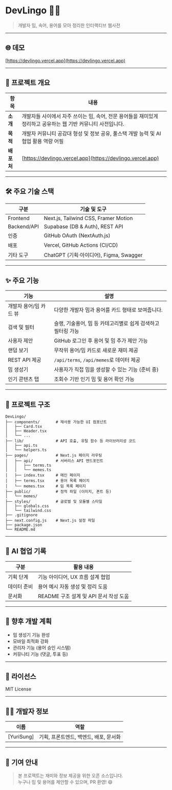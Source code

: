 # DevLingo 🧠💬

> 개발자 밈, 속어, 용어를 모아 정리한 인터랙티브 웹사전

---

## 🌐 데모
[https://devlingo.vercel.app](https://devlingo.vercel.app)

---

## 📘 프로젝트 개요

| 항목       | 내용                                                                                 |
|------------|--------------------------------------------------------------------------------------|
| **소개**   | 개발자들 사이에서 자주 쓰이는 밈, 속어, 전문 용어들을 재미있게 정리하고 공유하는 웹 기반 커뮤니티 사전입니다. |
| **목적**   | 개발자 커뮤니티 공감대 형성 및 정보 공유, 풀스택 개발 능력 및 AI 협업 활용 역량 어필 |
| **배포처** | [https://devlingo.vercel.app](https://devlingo.vercel.app)                           |

---

## 🛠️ 주요 기술 스택

| 구분       | 기술 및 도구                                      |
|------------|--------------------------------------------------|
| Frontend   | Next.js, Tailwind CSS, Framer Motion             |
| Backend/API| Supabase (DB & Auth), REST API                    |
| 인증       | GitHub OAuth (NextAuth.js)                        |
| 배포       | Vercel, GitHub Actions (CI/CD)                    |
| 기타 도구  | ChatGPT (기획·아이디어), Figma, Swagger          |

---

## ✨ 주요 기능

| 기능                    | 설명                                                       |
|-------------------------|------------------------------------------------------------|
| 개발자 용어/밈 카드 뷰 | 다양한 개발자 밈과 용어를 카드 형태로 보여줍니다.           |
| 검색 및 필터            | 슬랭, 기술용어, 밈 등 카테고리별로 쉽게 검색하고 필터링 가능 |
| 사용자 제안             | GitHub 로그인 후 용어 및 밈 추가 제안 가능                   |
| 랜덤 보기               | 무작위 용어/밈 카드로 새로운 재미 제공                      |
| REST API 제공           | `/api/terms`, `/api/memes`로 데이터 제공                     |
| 밈 생성기               | 사용자가 직접 밈을 생성할 수 있는 기능 (준비 중)              |
| 인기 콘텐츠 탭         | 조회수 기반 인기 밈 및 용어 확인 가능                         |

---

## 📂 프로젝트 구조

```
DevLingo/
├── components/       # 재사용 가능한 UI 컴포넌트
│   ├── Card.tsx
│   ├── Header.tsx
│   └── ...
├── lib/              # API 호출, 유틸 함수 등 라이브러리성 코드
│   ├── api.ts
│   └── helpers.ts
├── pages/            # Next.js 페이지 라우팅
│   ├── api/          # 서버리스 API 엔드포인트
│   │   ├── terms.ts
│   │   └── memes.ts
│   ├── index.tsx     # 메인 페이지
│   ├── terms.tsx     # 용어 목록 페이지
│   └── memes.tsx     # 밈 목록 페이지
├── public/           # 정적 파일 (이미지, 폰트 등)
│   └── memes/
├── styles/           # 글로벌 및 모듈별 스타일
│   ├── globals.css
│   └── tailwind.css
├── .gitignore
├── next.config.js    # Next.js 설정 파일
├── package.json
└── README.md
```



---

## 🤖 AI 협업 기록

| 구분       | 활용 내용                                    |
|------------|---------------------------------------------|
| 기획 단계  | 기능 아이디어, UX 흐름 설계 협업             |
| 데이터 준비| 용어 예시 자동 생성 및 정리 도움              |
| 문서화     | README 구조 설계 및 API 문서 작성 도움       |

---

## 🚀 향후 개발 계획

- 밈 생성기 기능 완성  
- 모바일 최적화 강화  
- 관리자 기능 (용어 승인 시스템)  
- 커뮤니티 기능 (댓글, 투표 등)  

---

## 📜 라이선스

MIT License

---

## 🧑‍💻 개발자 정보

| 이름         | 역할                              |
|--------------|-----------------------------------|
| [YuriSung] | 기획, 프론트엔드, 백엔드, 배포, 문서화 |

---

## 💬 기여 안내

> 본 프로젝트는 재미와 정보 제공을 위한 오픈 소스입니다.  
> 누구나 밈 및 용어를 제안할 수 있으며, PR 환영! 😄







